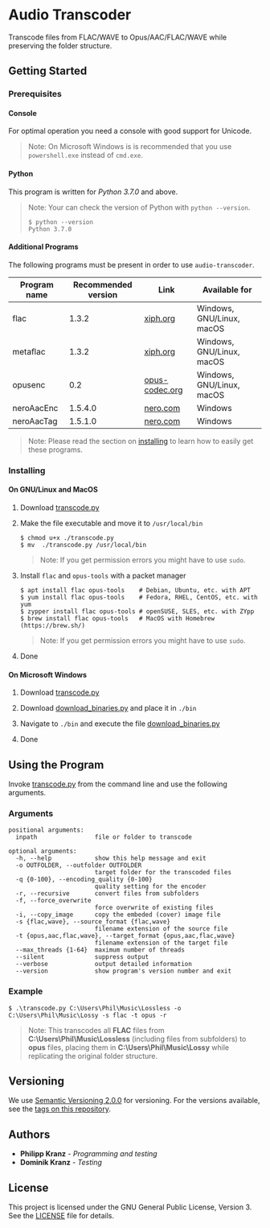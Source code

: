 # Audio Transcoder
Transcode files from FLAC/WAVE to Opus/AAC/FLAC/WAVE while preserving the folder structure.

## Getting Started
### Prerequisites
#### Console
For optimal operation you need a console with good support for Unicode.

> Note: On Microsoft Windows is is recommended that you use `powershell.exe` instead of `cmd.exe`.

#### Python
This program is written for *Python 3.7.0* and above.

> Note: Your can check the version of Python with `python --version`. 
> ```shell
> $ python --version
> Python 3.7.0
> ``` 

#### Additional Programs
The following programs must be present in order to use `audio-transcoder`.

Program name | Recommended version   | Link | Available for
------------|-----------------------|------|--------------
flac        | 1.3.2                 | [xiph.org](https://xiph.org/flac/download.html) | Windows, GNU/Linux, macOS
metaflac    | 1.3.2                 | [xiph.org](https://xiph.org/flac/download.html) | Windows, GNU/Linux, macOS
opusenc     | 0.2                   | [opus-codec.org](https://opus-codec.org/downloads/) | Windows, GNU/Linux, macOS
neroAacEnc  | 1.5.4.0               | [nero.com](https://web.archive.org/web/20170610150750/http://ftp6.nero.com/tools/NeroAACCodec-1.5.1.zip) | Windows
neroAacTag  | 1.5.1.0               | [nero.com](https://web.archive.org/web/20170610150750/http://ftp6.nero.com/tools/NeroAACCodec-1.5.1.zip) | Windows

> Note: Please read the section on [installing](###Installing) to learn how to easily get these programs.

### Installing
#### On GNU/Linux and MacOS
1. Download [transcode.py](transcode.py)

2. Make the file executable and move it to `/usr/local/bin`
    ```shell
    $ chmod u+x ./transcode.py
    $ mv  ./transcode.py /usr/local/bin
    ```
    > Note: If you get permission errors you might have to use `sudo`.

3. Install `flac` and `opus-tools` with a packet manager
    ```shell
    $ apt install flac opus-tools    # Debian, Ubuntu, etc. with APT
    $ yum install flac opus-tools    # Fedora, RHEL, CentOS, etc. with yum
    $ zypper install flac opus-tools # openSUSE, SLES, etc. with ZYpp
    $ brew install flac opus-tools   # MacOS with Homebrew (https://brew.sh/)
    ```
    > Note: If you get permission errors you might have to use `sudo`.
4. Done

#### On Microsoft Windows
1. Download [transcode.py](transcode.py)

2. Download [download_binaries.py](bin/download_binaries.py) and place it in `./bin`

3. Navigate to `./bin` and execute the file [download_binaries.py](bin/download_binaries.py)

4. Done

## Using the Program
Invoke [transcode.py](transcode.py) from the command line and use the following arguments.

### Arguments
```
positional arguments:
  inpath                file or folder to transcode

optional arguments:
  -h, --help            show this help message and exit
  -o OUTFOLDER, --outfolder OUTFOLDER
                        target folder for the transcoded files
  -q {0-100}, --encoding_quality {0-100}
                        quality setting for the encoder
  -r, --recursive       convert files from subfolders
  -f, --force_overwrite
                        force overwrite of existing files
  -i, --copy_image      copy the embeded (cover) image file
  -s {flac,wave}, --source_format {flac,wave}
                        filename extension of the source file
  -t {opus,aac,flac,wave}, --target_format {opus,aac,flac,wave}
                        filename extension of the target file
  --max_threads {1-64}  maximum number of threads
  --silent              suppress output
  --verbose             output detailed information
  --version             show program's version number and exit
```

### Example
```shell
$ .\transcode.py C:\Users\Phil\Music\Lossless -o C:\Users\Phil\Music\Lossy -s flac -t opus -r
```
> Note: This transcodes all **FLAC** files from **C:\Users\Phil\Music\Lossless** (including files from subfolders) to **opus** files, placing them in **C:\Users\Phil\Music\Lossy** while replicating the original folder structure.

## Versioning
We use [Semantic Versioning 2.0.0](http://semver.org/) for versioning. For the versions available, see the [tags on this repository](https://github.com/PhilippKranz/audio-transcoder/tags).

## Authors
* **Philipp Kranz** - *Programming and testing*
* **Dominik Kranz** - *Testing*

## License
This project is licensed under the GNU General Public License, Version 3. See the [LICENSE](LICENSE) file for details.
